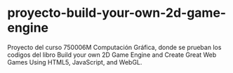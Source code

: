 # proyecto-build-your-own-2d-game-engine
Proyecto del curso 750006M Computación Gráfica, donde se prueban los codigos del libro Build your own 2D Game Engine and Create Great Web Games Using HTML5, JavaScript, and WebGL.
